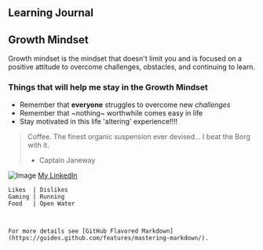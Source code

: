 ## Learning Journal

## Growth Mindset

Growth mindset is the mindset that doesn't limit you and is focused on a positive attitude to overcome challenges, obstacles, and continuing to learn.

### Things that will help me stay in the Growth Mindset

- Remember that **everyone** struggles to overcome new _challenges_
- Remember that ~nothing~ worthwhile comes easy in life
- Stay motivated in this life 'altering' experience!!!!

> Coffee. The finest organic suspension ever devised... I beat the Borg with it.
> - Captain Janeway

![Image](https://upload.wikimedia.org/wikipedia/commons/b/b3/Seal_of_the_United_States_Marine_Corps.svg)
[My LinkedIn](www.linkedin.com/in/bryant-davis-165031106)  
```
Likes  | Dislikes
Gaming | Running
Food   | Open Water



For more details see [GitHub Flavored Markdown](https://guides.github.com/features/mastering-markdown/).
